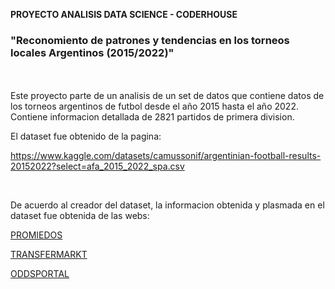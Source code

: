  **PROYECTO ANALISIS DATA SCIENCE - CODERHOUSE**

### "Reconomiento de patrones y tendencias en los torneos locales Argentinos (2015/2022)"

<br><br>
Este proyecto parte de un analisis de un set de datos que contiene datos de los torneos argentinos de futbol desde el año 2015 hasta el año 2022. Contiene informacion detallada de 2821 partidos de primera division.
<br>

El dataset fue obtenido de la pagina:
<br>

https://www.kaggle.com/datasets/camussonif/argentinian-football-results-20152022?select=afa_2015_2022_spa.csv

<br>

De acuerdo al creador del dataset, la informacion obtenida y plasmada en el dataset fue obtenida de las webs:
<br>

[PROMIEDOS](https://www.promiedos.com.ar/ )	
 
[TRANSFERMARKT](https://www.transfermarkt.com/ )

[ODDSPORTAL](https://www.oddsportal.com/)



<br><br>
